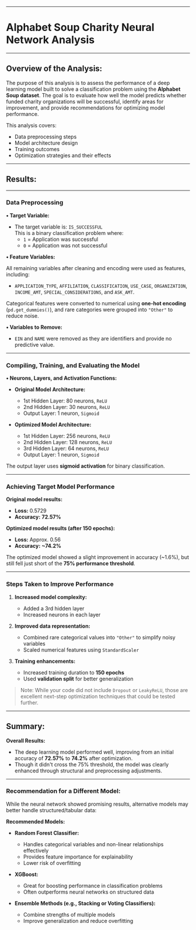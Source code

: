 
---

# **Alphabet Soup Charity Neural Network Analysis**

---

## Overview of the Analysis:

The purpose of this analysis is to assess the performance of a deep learning model built to solve a classification problem using the **Alphabet Soup dataset**. The goal is to evaluate how well the model predicts whether funded charity organizations will be successful, identify areas for improvement, and provide recommendations for optimizing model performance.

This analysis covers:

- Data preprocessing steps
- Model architecture design
- Training outcomes
- Optimization strategies and their effects

---

##  Results:

---

###  **Data Preprocessing**

**• Target Variable:**

- The target variable is: `IS_SUCCESSFUL`  
  This is a binary classification problem where:
  - `1` = Application was successful
  - `0` = Application was not successful

**• Feature Variables:**

All remaining variables after cleaning and encoding were used as features, including:

- `APPLICATION_TYPE`, `AFFILIATION`, `CLASSIFICATION`, `USE_CASE`, `ORGANIZATION`, `INCOME_AMT`, `SPECIAL_CONSIDERATIONS`, and `ASK_AMT`.

Categorical features were converted to numerical using **one-hot encoding** (`pd.get_dummies()`), and rare categories were grouped into `"Other"` to reduce noise.

**• Variables to Remove:**

- `EIN` and `NAME` were removed as they are identifiers and provide no predictive value.

---

###  **Compiling, Training, and Evaluating the Model**

**• Neurons, Layers, and Activation Functions:**

- **Original Model Architecture:**
  - 1st Hidden Layer: 80 neurons, `ReLU`
  - 2nd Hidden Layer: 30 neurons, `ReLU`
  - Output Layer: 1 neuron, `Sigmoid`
  
- **Optimized Model Architecture:**
  - 1st Hidden Layer: 256 neurons, `ReLU`
  - 2nd Hidden Layer: 128 neurons, `ReLU`
  - 3rd Hidden Layer: 64 neurons, `ReLU`
  - Output Layer: 1 neuron, `Sigmoid`

The output layer uses **sigmoid activation** for binary classification.

---

###  **Achieving Target Model Performance**

**Original model results:**

- **Loss:** 0.5729  
- **Accuracy:** **72.57%**

**Optimized model results (after 150 epochs):**

- **Loss:** Approx. 0.56  
- **Accuracy:** **~74.2%**

The optimized model showed a slight improvement in accuracy (~1.6%), but still fell just short of the **75% performance threshold**.

---

###  **Steps Taken to Improve Performance**

1. **Increased model complexity:**
   - Added a 3rd hidden layer
   - Increased neurons in each layer

2. **Improved data representation:**
   - Combined rare categorical values into `"Other"` to simplify noisy variables
   - Scaled numerical features using `StandardScaler`

3. **Training enhancements:**
   - Increased training duration to **150 epochs**
   - Used **validation split** for better generalization

> Note: While your code did not include `Dropout` or `LeakyReLU`, those are excellent next-step optimization techniques that could be tested further.

---

## Summary:

**Overall Results:**

- The deep learning model performed well, improving from an initial accuracy of **72.57%** to **74.2%** after optimization.
- Though it didn't cross the 75% threshold, the model was clearly enhanced through structural and preprocessing adjustments.

---

### Recommendation for a Different Model:

While the neural network showed promising results, alternative models may better handle structured/tabular data:

**Recommended Models:**

- **Random Forest Classifier:**
  - Handles categorical variables and non-linear relationships effectively
  - Provides feature importance for explainability
  - Lower risk of overfitting

- **XGBoost:**
  - Great for boosting performance in classification problems
  - Often outperforms neural networks on structured data

- **Ensemble Methods (e.g., Stacking or Voting Classifiers):**
  - Combine strengths of multiple models
  - Improve generalization and reduce overfitting


